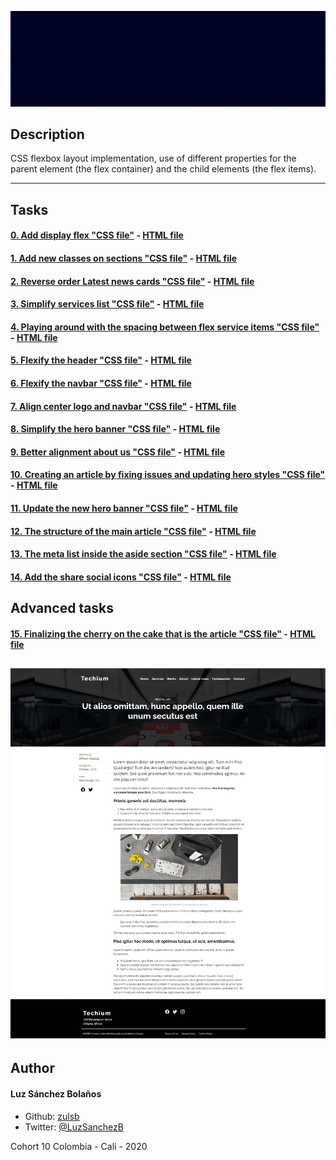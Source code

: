 ![Banner](./images/banner-flex.gif)

## Description

CSS flexbox layout implementation, use of different properties for the parent element (the flex container) and the child elements (the flex items).

---
## Tasks
#### [0. Add display flex "CSS file"](./0-styles.css) - [HTML file](./0-index.html)
#### [1. Add new classes on sections "CSS file"](./1-styles.css) - [HTML file](./1-index.html)
#### [2. Reverse order Latest news cards "CSS file"](./2-styles.css) - [HTML file](./2-index.html)
#### [3. Simplify services list "CSS file"](./3-styles.css) - [HTML file](./3-index.html)
#### [4. Playing around with the spacing between flex service items "CSS file"](./4-styles.css) - [HTML file](./4-index.html)
#### [5. Flexify the header "CSS file"](./5-styles.css) - [HTML file](./5-index.html)
#### [6. Flexify the navbar "CSS file"](./6-styles.css) - [HTML file](./6-index.html)
#### [7. Align center logo and navbar "CSS file"](./7-styles.css) - [HTML file](./7-index.html)
#### [8. Simplify the hero banner "CSS file"](./8-styles.css) - [HTML file](./8-index.html)
#### [9. Better alignment about us "CSS file"](./9-styles.css) - [HTML file](./9-index.html)
#### [10. Creating an article by fixing issues and updating hero styles "CSS file"](./10-styles.css) - [HTML file](./10-article.html)
#### [11. Update the new hero banner "CSS file"](./11-styles.css) - [HTML file](./11-article.html)
#### [12. The structure of the main article "CSS file"](./12-styles.css) - [HTML file](./12-article.html)
#### [13. The meta list inside the aside section "CSS file"](./13-styles.css) - [HTML file](./13-article.html)
#### [14. Add the share social icons "CSS file"](./14-styles.css) - [HTML file](./14-article.html)

## Advanced tasks
#### [15. Finalizing the cherry on the cake that is the article "CSS file"](./100-styles.css) - [HTML file](./100-article.html)
![](./images/final.png)
---

## Author
#### Luz Sánchez Bolaños
- Github: [zulsb](https://github.com/zulsb)
- Twitter: [@LuzSanchezB](https://twitter.com/LuzSanchezB)

Cohort 10
Colombia - Cali - 2020